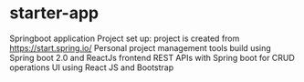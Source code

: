 # starter-app
Springboot application
Project set up: project is created from https://start.spring.io/
Personal project management tools build using Spring boot 2.0 and ReactJs frontend
REST APIs with Spring boot for CRUD operations
UI using React JS and Bootstrap
